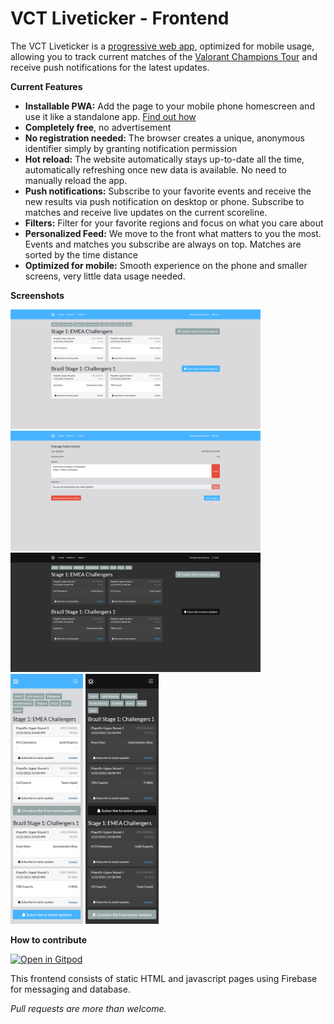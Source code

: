 # VCT Liveticker - Frontend

The VCT Liveticker is a [progressive web app](https://en.wikipedia.org/wiki/Progressive_web_application), optimized for mobile usage, 
allowing you to track current matches of the [Valorant Champions Tour](https://www.vct.gg/) and receive push notifications for the latest updates.

**Current Features**
* **Installable PWA:** Add the page to your mobile phone homescreen and use it like a standalone app. [Find out how](https://browserhow.com/how-to-add-to-home-screen-shortcut-links-with-chrome-android/)
* **Completely free**, no advertisement
* **No registration needed:** The browser creates a unique, anonymous identifier simply by granting notification permission
* **Hot reload:** The website automatically stays up-to-date all the time, automatically refreshing once new data is available. No need to manually reload the app.
* **Push notifications:** Subscribe to your favorite events and receive the new results via push notification on desktop or phone. Subscribe to matches and receive live updates on the current scoreline.
* **Filters:** Filter for your favorite regions and focus on what you care about
* **Personalized Feed:** We move to the front what matters to you the most. Events and matches you subscribe are always on top. Matches are sorted by the time distance 
* **Optimized for mobile:** Smooth experience on the phone and smaller screens, very little data usage needed.

**Screenshots**

<img alt="Event Overview in Light Mode" src="https://raw.githubusercontent.com/JamesCullum/vct-liveticker/main/.github/light-1.png" width="400"/>
<img alt="Subscription Management Dashboard in Light Mode" src="https://raw.githubusercontent.com/JamesCullum/vct-liveticker/main/.github/light-2.png" width="400"/>
<img alt="Event Overview in Dark Mode" src="https://raw.githubusercontent.com/JamesCullum/vct-liveticker/main/.github/dark-1.png" width="400"/>
<img alt="Mobile Event Overview in Light Mode" src="https://raw.githubusercontent.com/JamesCullum/vct-liveticker/main/.github/mobile-light-1.png" height="400"/>
<img alt="Mobile Event Overview in Dark Mode" src="https://raw.githubusercontent.com/JamesCullum/vct-liveticker/main/.github/mobile-dark-1.png" height="400"/>

**How to contribute**

[![Open in Gitpod](https://gitpod.io/button/open-in-gitpod.svg)](https://gitpod.io/#https://github.com/JamesCullum/vct-liveticker)

This frontend consists of static HTML and javascript pages using Firebase for messaging and database.

*Pull requests are more than welcome.*



